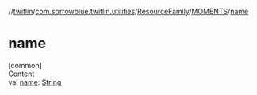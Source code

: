 //[twitlin](../../../index.md)/[com.sorrowblue.twitlin.utilities](../../index.md)/[ResourceFamily](../index.md)/[MOMENTS](index.md)/[name](name.md)



# name  
[common]  
Content  
val [name](name.md): [String](https://kotlinlang.org/api/latest/jvm/stdlib/kotlin/-string/index.html)  



